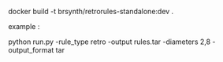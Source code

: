 docker build -t brsynth/retrorules-standalone:dev .


example :

python run.py -rule_type retro -output rules.tar -diameters 2,8 -output_format tar


